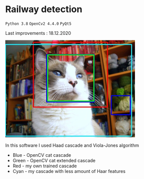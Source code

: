 # Railway detection

`Python 3.8` `OpenCv2 4.4.0` `PyQt5`

Last improvements : 18.12.2020

![Detected](https://github.com/marat1804/cat_detector/blob/master/output/out3.jpg)

In this software I used Haad cascade and Viola-Jones algorithm

* Blue - OpenCV cat cascade
* Green - OpenCV cat extended cascade
* Red - my own trained cascade
* Cyan - my cascade with less amount of Haar features
